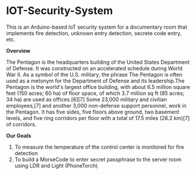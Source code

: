 # IOT-Security-System
This is an Arduino-based IoT security system for a documentary room that implements fire detection, unknown entry detection, secrete code entry, etc.

**Overview**

The Pentagon is the headquarters building of the United States Department of Defense. It was constructed on an accelerated schedule during World War II. As a symbol of the U.S. military, the phrase The Pentagon is often used as a metonym for the Department of Defense and its leadership.The Pentagon is the world's largest office building, with about 6.5 million square feet (150 acres; 60 ha) of floor space, of which 3.7 million sq ft (85 acres; 34 ha) are used as offices.[6][7] Some 23,000 military and civilian employees,[7] and another 3,000 non-defense support personnel, work in the Pentagon. It has five sides, five floors above ground, two basement levels, and five ring corridors per floor with a total of 17.5 miles (28.2 km)[7] of corridors.

**Our Goals**
1. To measure the temperature of the control center is monitored for fire detection
2. To build a MorseCode to enter secret passphrase to the server room using LDR and 
Light (PhoneTorch)
